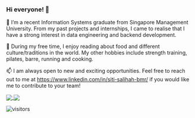 ### Hi everyone! 👋

🔭 I’m a recent Information Systems graduate from Singapore Management University. From my past projects and internships, I came to realise that I have a strong interest in data engineering and backend development.

🌱 During my free time, I enjoy reading about food and different culture/traditions in the world. My other hobbies include strength training, pilates, barre, running and cooking. 

📫 I am always open to new and exciting opportunities. Feel free to reach out to me at https://www.linkedin.com/in/siti-salihah-bmr/ if you would like me to contribute to your team!


<a href="#">
  <img align="center" src="https://github-readme-stats.vercel.app/api?username=salihah-rilvan&count_private=true&theme=radical" />
</a>

<a href="#">
  <img align="center" src="https://github-readme-stats.vercel.app/api/top-langs/?username=salihah-rilvan&hide=jupyter%20notebook,css,javascript,html&langs_count=8&count_private=true&theme=dark" />
</a>

![visitors](https://visitor-badge.glitch.me/badge?page_id=salihah-rilvan.visitor-badge&left_color=green&right_color=red)


<!--
**salihah-rilvan/salihah-rilvan** is a ✨ _special_ ✨ repository because its `README.md` (this file) appears on your GitHub profile.

Here are some ideas to get you started:

- 🔭 I’m currently working on ...
- 🌱 I’m currently learning ...
- 👯 I’m looking to collaborate on ...
- 🤔 I’m looking for help with ...
- 💬 Ask me about ...
- 📫 How to reach me: ...
- 😄 Pronouns: ...
- ⚡ Fun fact: ...
-->
